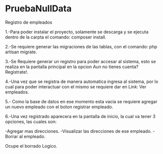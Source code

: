 # PruebaNullData
Registro de empleados

1.-Para poder instalar el proyecto, solamente se descarga y se ejecuta dentro de la carpta el comando: composer install.

2.-Se requiere generar las migraciones de las tablas, con el comando: php artisan migrate.

3.-Se Requiere generar un registro para poder accesar al sistema, esto se realiza en la pantalla principal en la opcion Aun no tienes cuenta? Registrate!.

4.-Una vez que se registra de manera automatica ingresa al sistema, por lo cual para poder interactuar con el mismo se requiere dar en Link: Ver empleados.

5.- Como la base de datos en ese momento esta vacia se requiere agregar un nuevo empleado con el boton registrar empleado.

6.-Una vez registrado aparecera en la pantalla de inicio, la cual va tener 3 opciones, las cuales son:

-Agregar mas direcciones.
-Visualizar las direcciones de ese empleado.
-Borrar al empleado.

Ocupe el borrado Logico.

